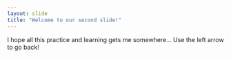 ```yaml
---
layout: slide
title: "Welcome to our second slide!"
---
```

I hope all this practice and learning gets me somewhere...
Use the left arrow to go back!

